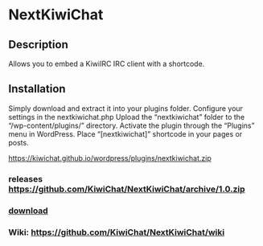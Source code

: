 # NextKiwiChat

## Description
Allows you to embed a KiwiIRC IRC client with a shortcode.

## Installation
Simply download and extract it into your plugins folder.
Configure your settings in the nextkiwichat.php
Upload the “nextkiwichat” folder to the “/wp-content/plugins/” directory.
Activate the plugin through the “Plugins” menu in WordPress.
Place “[nextkiwichat]” shortcode in your pages or posts.

https://kiwichat.github.io/wordpress/plugins/nextkiwichat.zip

### releases https://github.com/KiwiChat/NextKiwiChat/archive/1.0.zip

### [download](https://kiwichat.github.io/wordpress/plugins/nextkiwichat.zip)

### Wiki: https://github.com/KiwiChat/NextKiwiChat/wiki
